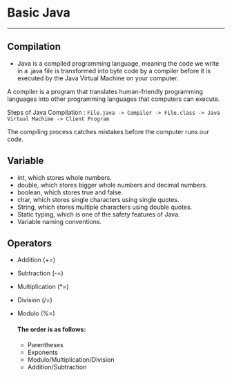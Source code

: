 # Basic Java
-----------

## Compilation

- Java is a compiled programming language, meaning the code we write in a .java file is transformed into byte code by a compiler before it is executed by the Java Virtual Machine on your computer.

A compiler is a program that translates human-friendly programming languages into other programming languages that computers can execute.

Steps of Java Compilation :  ` File.java -> Compiler -> File.class -> Java Virtual Machime -> Client Program `

The compiling process catches mistakes before the computer runs our code.


## Variable

- int, which stores whole numbers.
- double, which stores bigger whole numbers and decimal numbers.
- boolean, which stores true and false.
- char, which stores single characters using single quotes.
- String, which stores multiple characters using double quotes.
- Static typing, which is one of the safety features of Java.
- Variable naming conventions.

## Operators 

- Addition (+=)
- Subtraction (-=)
- Multiplication (*=)
- Division (/=)
- Modulo (%=)

  #### The order is as follows:

  - Parentheses
  - Exponents
  -  Modulo/Multiplication/Division
  - Addition/Subtraction
